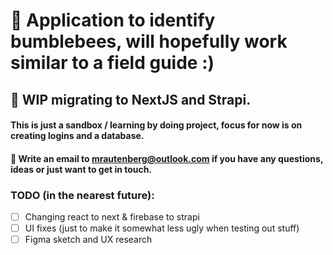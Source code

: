 # :bee: Application to identify bumblebees, will hopefully work similar to a field guide :)

## :construction: WIP migrating to NextJS and Strapi.

#### This is just a sandbox / learning by doing project, focus for now is on creating logins and a database.

#### :email: Write an email to mrautenberg@outlook.com if you have any questions, ideas or just want to get in touch.

### TODO (in the nearest future):

- [ ] Changing react to next & firebase to strapi
- [ ] UI fixes (just to make it somewhat less ugly when testing out stuff)
- [ ] Figma sketch and UX research
